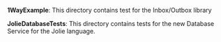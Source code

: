 **1WayExample**: This directory contains test for the Inbox/Outbox library

**JolieDatabaseTests**: This directory contains tests for the new Database Service for the Jolie language.
